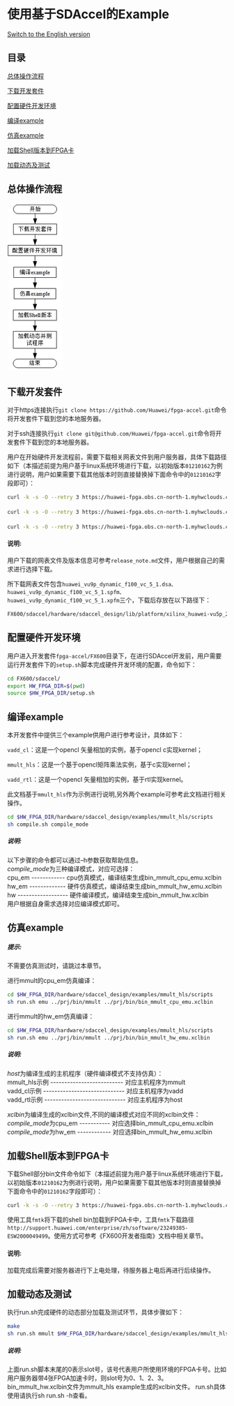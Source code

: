 使用基于SDAccel的Example
=======================

[Switch to the English version](./Using_an_SDAccel_based_Example.md)

目录
-------------------------

[总体操作流程](#sec-1)

[下载开发套件](#sec-2)

[配置硬件开发环境](#sec-4)

[编译example](#sec-5)

[仿真example](#sec-6)

[加载Shell版本到FPGA卡](#sec-3)

[加载动态及测试](#sec-7)

<a id="sec-1" name="sec-1"></a>
总体操作流程
------------

![](media/SDAccel_example.jpg)


<a id="sec-2" name="sec-2"></a>
下载开发套件
------------

对于https连接执行`git clone https://github.com/Huawei/fpga-accel.git`命令将开发套件下载到您的本地服务器。

对于ssh连接执行`git clone git@github.com/Huawei/fpga-accel.git`命令将开发套件下载到您的本地服务器。

用户在开始硬件开发流程前，需要下载相关网表文件到用户服务器，具体下载路径如下（本描述前提为用户基于linux系统环境进行下载，以初始版本`01210162`为例进行说明，用户如果需要下载其他版本时则直接替换掉下面命令中的`01210162`字段即可）：

```bash
curl -k -s -O --retry 3 https://huawei-fpga.obs.cn-north-1.myhwclouds.com/FX600/hardware/sdaccel_design/dsa_v01210162/huawei_vu9p_dynamic_f100_vc_5_1.dsa

curl -k -s -O --retry 3 https://huawei-fpga.obs.cn-north-1.myhwclouds.com/FX600/hardware/sdaccel_design/dsa_v01210162/huawei_vu9p_dynamic_f100_vc_5_1.spfm

curl -k -s -O --retry 3 https://huawei-fpga.obs.cn-north-1.myhwclouds.com/FX600/hardware/sdaccel_design/dsa_v01210162/huawei_vu9p_dynamic_f100_vc_5_1.xpfm
```

#### 说明:

用户下载的网表文件及版本信息可参考`release_note.md`文件，用户根据自己的需求进行选择下载。

所下载网表文件包含`huawei_vu9p_dynamic_f100_vc_5_1.dsa、huawei_vu9p_dynamic_f100_vc_5_1.spfm、huawei_vu9p_dynamic_f100_vc_5_1.xpfm`三个，下载后存放在以下路径下：

```bash
FX600/sdaccel/hardware/sdaccel_design/lib/platform/xilinx_huawei-vu5p_2ddr-dynamic_5_1
```

<a id="sec-4" name="sec-4"></a>
配置硬件开发环境
------------

用户进入开发套件`fpga-accel/FX600`目录下，在进行SDAccel开发前，用户需要运行开发套件下的`setup.sh`脚本完成硬件开发环境的配置，命令如下：

```bash
cd FX600/sdaccel/ 
export HW_FPGA_DIR=$(pwd)
source $HW_FPGA_DIR/setup.sh
```


<a id="sec-5" name="sec-5"></a>
编译example
------------

本开发套件中提供三个example供用户进行参考设计，具体如下：

`vadd_cl`：这是一个opencl 矢量相加的实例，基于opencl c实现kernel；

`mmult_hls`：这是一个基于opencl矩阵乘法实例，基于c实现kernel；

`vadd_rtl`：这是一个opencl 矢量相加的实例，基于rtl实现kernel。

此文档基于`mmult_hls`作为示例进行说明,另外两个example可参考此文档进行相关操作。

```bash
cd $HW_FPGA_DIR/hardware/sdaccel_design/examples/mmult_hls/scripts
sh compile.sh compile_mode
```

##### 说明:
   以下步骤的命令都可以通过–h参数获取帮助信息。  
   *compile_mode*为三种编译模式，对应可选择：  
   cpu_em ------------ cpu仿真模式，编译结束生成bin_mmult_cpu_emu.xclbin  
   hw_em ------------- 硬件仿真模式，编译结束生成bin_mmult_hw_emu.xclbin   
   hw ------------------ 硬件编译模式，编译结束生成bin_mmult_hw.xclbin   
   用户根据自身需求选择对应编译模式即可。 


<a id="sec-6" name="sec-6"></a>
仿真example
------------


##### 提示:

不需要仿真测试时，请跳过本章节。

进行mmult的cpu_em仿真编译：

```bash
cd $HW_FPGA_DIR/hardware/sdaccel_design/examples/mmult_hls/scripts
sh run.sh emu ../prj/bin/mmult ../prj/bin/bin_mmult_cpu_emu.xclbin
```

进行mmult的hw_em仿真编译：

```bash
cd $HW_FPGA_DIR/hardware/sdaccel_design/examples/mmult_hls/scripts
sh run.sh emu ../prj/bin/mmult ../prj/bin/bin_mmult_hw_emu.xclbin
```

##### 说明:

   *host*为编译生成的主机程序（硬件编译模式不支持仿真）：  
   mmult_hls示例 -------------------------- 对应主机程序为mmult  
   vadd_cl示例 ----------------------------- 对应主机程序为vadd  
   vadd_rtl示例 ----------------------------- 对应主机程序为host

   *xclbin*为编译生成的xclbin文件,不同的编译模式对应不同的xclbin文件：  
   *compile_mode*为cpu_em ----------- 对应选择bin_mmult_cpu_emu.xclbin  
   *compile_mode*为hw_em ------------ 对应选择bin_mmult_hw_emu.xclbin  

<a id="sec-3" name="sec-3"></a>
加载Shell版本到FPGA卡
------------

下载Shell部分bin文件命令如下（本描述前提为用户基于linux系统环境进行下载，以初始版本`01210162`为例进行说明，用户如果需要下载其他版本时则直接替换掉下面命令中的`01210162`字段即可）：

```bash
curl -k -s -O --retry 3 https://huawei-fpga.obs.cn-north-1.myhwclouds.com/FX600/hardware/sdaccel_design/bin_v01210162/hcf_sdaccel_x_vu9p_1xpr_shell.bin
```

使用工具`fmtk`将下载的shell bin加载到FPGA卡中，工具`fmtk`下载路径`http://support.huawei.com/enterprise/zh/software/23249385-ESW2000049499`。使用方式可参考《FX600开发者指南》文档中相关章节。

#### 说明:

加载完成后需要对服务器进行下上电处理，待服务器上电后再进行后续操作。

<a id="sec-7" name="sec-7"></a>
加载动态及测试
------------

执行run.sh完成硬件的动态部分加载及测试环节，具体步骤如下：

```bash
make
sh run.sh mmult $HW_FPGA_DIR/hardware/sdaccel_design/examples/mmult_hls/prj/bin/bin_mmult_hw.xclbin 0
```

##### 说明:

上面run.sh脚本末尾的0表示slot号，该号代表用户所使用环境的FPGA卡号。比如用户服务器带4张FPGA加速卡时，则slot号为0、1、2、3。
bin_mmult_hw.xclbin文件为mmult_hls example生成的xclbin文件。
run.sh具体使用请执行sh run.sh -h查看。